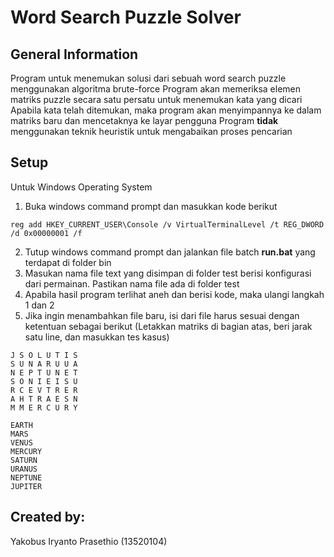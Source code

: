 # Word Search Puzzle Solver
## General Information 
Program untuk menemukan solusi dari sebuah word search puzzle menggunakan algoritma brute-force
Program akan memeriksa elemen matriks puzzle secara satu persatu untuk menemukan kata yang dicari
Apabila kata telah ditemukan, maka program akan menyimpannya ke dalam matriks baru dan mencetaknya ke layar pengguna
Program **tidak** menggunakan teknik heuristik untuk mengabaikan proses pencarian

## Setup
Untuk Windows Operating System
1. Buka windows command prompt dan masukkan kode berikut
```
reg add HKEY_CURRENT_USER\Console /v VirtualTerminalLevel /t REG_DWORD /d 0x00000001 /f
```
2. Tutup windows command prompt dan jalankan file batch **run.bat** yang terdapat di folder bin
3. Masukan nama file text yang disimpan di folder test berisi konfigurasi dari permainan. Pastikan nama file ada di folder test
4. Apabila hasil program terlihat aneh dan berisi kode, maka ulangi langkah 1 dan 2
5. Jika ingin menambahkan file baru, isi dari file harus sesuai dengan ketentuan sebagai berikut (Letakkan matriks di bagian atas, beri jarak satu line, dan masukkan tes kasus)
```
J S O L U T I S
S U N A R U U A
N E P T U N E T
S O N I E I S U
R C E V T R E R
A H T R A E S N
M M E R C U R Y

EARTH
MARS
VENUS
MERCURY
SATURN
URANUS
NEPTUNE
JUPITER
```

## Created by:
Yakobus Iryanto Prasethio (13520104)